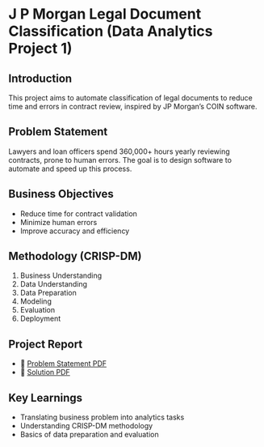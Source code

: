 # J P Morgan Legal Document Classification (Data Analytics Project 1)

## Introduction  
This project aims to automate classification of legal documents to reduce time and errors in contract review, inspired by JP Morgan’s COIN software.

## Problem Statement  
Lawyers and loan officers spend 360,000+ hours yearly reviewing contracts, prone to human errors. The goal is to design software to automate and speed up this process.

## Business Objectives  
- Reduce time for contract validation  
- Minimize human errors  
- Improve accuracy and efficiency  

## Methodology (CRISP-DM)  
1. Business Understanding  
2. Data Understanding  
3. Data Preparation  
4. Modeling  
5. Evaluation  
6. Deployment  


## Project Report  
- 📄 [Problem Statement PDF](./Course%201%20Project%20Problem%20Statement.pdf)  
- 📄 [Solution PDF](./PROJECT%20ANALYSIS%20-%201.pdf)


## Key Learnings  
- Translating business problem into analytics tasks  
- Understanding CRISP-DM methodology  
- Basics of data preparation and evaluation  

